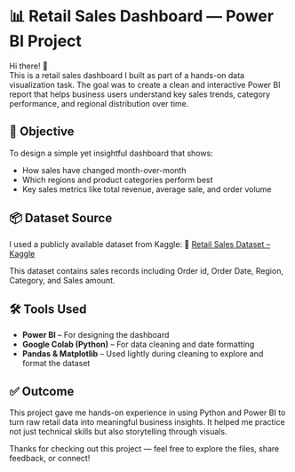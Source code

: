# 📊 Retail Sales Dashboard — Power BI Project
Hi there! 👋  
This is a retail sales dashboard I built as part of a hands-on data visualization task. The goal was to create a clean and interactive Power BI report that helps business users understand key sales trends, category performance, and regional distribution over time.

## 🧠 Objective
To design a simple yet insightful dashboard that shows:
- How sales have changed month-over-month
- Which regions and product categories perform best
- Key sales metrics like total revenue, average sale, and order volume

## 📦 Dataset Source
I used a publicly available dataset from Kaggle:
🔗 [Retail Sales Dataset – Kaggle](https://www.kaggle.com/datasets/rohitsahoo/sales-forecasting)

This dataset contains sales records including Order id, Order Date, Region, Category, and Sales amount.

## 🛠 Tools Used
- **Power BI** – For designing the dashboard  
- **Google Colab (Python)** – For data cleaning and date formatting  
- **Pandas & Matplotlib** – Used lightly during cleaning to explore and format the dataset

## ✅ Outcome
This project gave me hands-on experience in using Python and Power BI to turn raw retail data into meaningful business insights. It helped me practice not just technical skills but also storytelling through visuals.  

Thanks for checking out this project — feel free to explore the files, share feedback, or connect!

